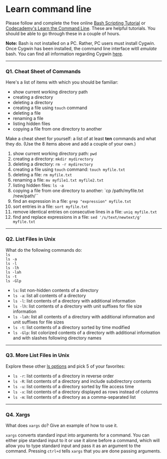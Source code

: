 # Learn command line

Please follow and complete the free online [Bash Scripting Tutorial](https://ryanstutorials.net/bash-scripting-tutorial/) or [Codecademy's Learn the Command Line](https://www.codecademy.com/learn/learn-the-command-line). These are helpful tutorials. You should be able to go through these in a couple of hours.

**Note:** Bash is not installed on a PC. Rather, PC users must install Cygwin. Once Cygwin has been installed, the command line interface witll _emulate_ bash. You can find all information regarding Cygwin [here](https://www.cygwin.com/).

---

### Q1.  Cheat Sheet of Commands  

Here's a list of items with which you should be familiar:  
* show current working directory path
* creating a directory
* deleting a directory
* creating a file using `touch` command
* deleting a file
* renaming a file
* listing hidden files
* copying a file from one directory to another

Make a cheat sheet for yourself: a list of at least **ten** commands and what they do.  (Use the 8 items above and add a couple of your own.)  

1. show current working directory path: `pwd`
2. creating a directory: `mkdir mydirectory`
3. deleting a directory: `rm -r mydirectory`
4. creating a file using `touch` command: `touch myfile.txt`
5. deleting a file: `rm myfile.txt`
6. renaming a file: `mv myfile1.txt myfile2.txt`
7. listing hidden files: `ls -a`
8. copying a file from one directory to another: `cp /path/myfile.txt /new/path/``
9. find an expression in a file: `grep "expression" myfile.txt`
10. sort entries in a file: `sort myfile.txt`
11. remove identical entries on consecutive lines in a file: `uniq myfile.txt`
12. find and replace expressions in a file: `sed '/s/text/newtext/g' myfile.txt`

---

### Q2.  List Files in Unix   

What do the following commands do:  
`ls`  
`ls -a`  
`ls -l`  
`ls -lh`  
`ls -lah`  
`ls -t`  
`ls -Glp`  

* `ls`: list non-hidden contents of a directory
* `ls -a`: list all contents of a directory
* `ls -l`: list contents of a directory with additional information
* `ls -lh`: list contents of a directory with unit suffixes for file size information
* `ls -lah`: list all contents of a directory with additional information and unit suffixes for file sizes
* `ls -t`: list contents of a directory sorted by time modified
* `ls -Glp`: list colorized contents of a directory with additional information and with slashes following directory names

---

### Q3.  More List Files in Unix  

Explore these other [ls options](http://www.techonthenet.com/unix/basic/ls.php) and pick 5 of your favorites:

* `ls -r`: list contents of a directory in reverse order
* `ls -R`: list contents of a directory and include subdirectory contents
* `ls -u`: list contents of a directory sorted by file access time
* `ls -x`: list contents of a directory displayed as rows instead of columns
* `ls -m`: list contents of a directory as a comma-separated list

---

### Q4.  Xargs   

What does `xargs` do? Give an example of how to use it.

`xargs` converts standard input into arguments for a command. You can either pipe standard input to it or use it alone before a command, which will allow you to type standard input and pass it as an argument to the command. Pressing `ctrl+d` tells `xargs` that you are done passing arguments.
